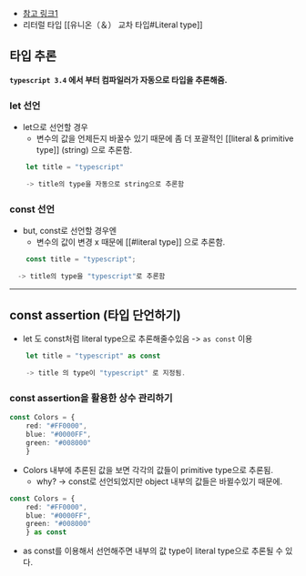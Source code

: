 
- [참고 링크1](https://blog.toycrane.xyz/typescript%EC%97%90%EC%84%9C-%ED%9A%A8%EA%B3%BC%EC%A0%81%EC%9C%BC%EB%A1%9C-%EC%83%81%EC%88%98-%EA%B4%80%EB%A6%AC%ED%95%98%EA%B8%B0-e926db079f9)
- 리터럴 타입 [[유니온（＆） 교차 타입#Literal type]]


## 타입 추론

**`typescript 3.4` 에서 부터 컴파일러가 자동으로 타입을 추론해줌.**

### let 선언

- let으로 선언할 경우
	- 변수의 값을 언제든지 바꿀수 있기 때문에 좀 더 포괄적인 [[literal & primitive type]] (string) 으로 추론함.
```typescript
	let title = "typescript"
	
 	-> title의 type을 자동으로 string으로 추론함
```


### const 선언

- but, const로 선언할 경우엔 
	- 변수의 값이 변경 x 때문에  [[#literal type]] 으로 추론함. 
```typescript
	const title = "typescript";
	
  -> title의 type을 "typescript"로 추론함	
```


---


## const assertion (타입 단언하기)

- let 도 const처럼 literal type으로 추론해줄수있음 -> `as const`  이용 
```typescript
	let title = "typescript" as const
	
	-> title 의 type이 "typescript" 로 지정됨.
```



### const assertion을 활용한 상수 관리하기

```typescript
const Colors = {  
	red: "#FF0000",  
	blue: "#0000FF",  
	green: "#008000"  
	}
```

- Colors 내부에 추론된 값을 보면 각각의 값들이 primitive type으로 추론됨.
	- why? -> const로 선언되었지만 object 내부의 값들은 바뀔수있기 때문에.


```typescript 
const Colors = {  
	red: "#FF0000",  
	blue: "#0000FF",  
	green: "#008000"  
	} as const
```

- as const를 이용해서 선언해주면 내부의 값 type이 literal type으로 추론될 수 있다. 